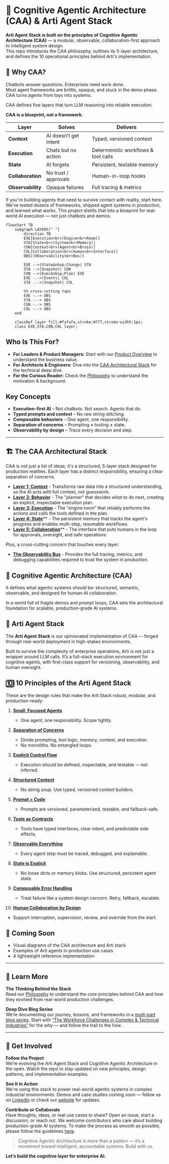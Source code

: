 # 🧠 Cognitive Agentic Architecture (CAA) & Arti Agent Stack

**Arti Agent Stack is built on the principles of Cognitive Agentic Architecture (CAA)** — a modular, observable, collaboration-first approach to intelligent system design.  
This repo introduces the CAA philosophy, outlines its 5-layer architecture, and defines the 10 operational principles behind Arti's implementation.

## 🚀 Why CAA?

Chatbots answer questions. Enterprises need work done.  
Most agent frameworks are brittle, opaque, and stuck in the demo phase.  
CAA turns agents from toys into systems.

CAA defines five layers that turn LLM reasoning into reliable execution.

**CAA is a blueprint, not a framework.**  

| Layer | Solves | Delivers |
|-------|--------|----------|
| **Context** | AI doesn’t get intent | Typed, versioned context |
| **Execution** | Chats but no action | Deterministic workflows & tool calls |
| **State** | AI forgets | Persistent, testable memory |
| **Collaboration** | No trust / approvals | Human-in-loop hooks |
| **Observability** | Opaque failures | Full tracing & metrics |

If you're building agents that need to survive contact with reality, start here. We’ve tested dozens of frameworks, shipped agent systems in production, and learned what works. This project distills that into a blueprint for real-world AI execution — not just chatbots and demos.


```mermaid
flowchart TB
    subgraph LAYERS[" "]
        direction TB
        EXE[Execution<br>(Engine<br>Room)]
        STA[State<br>(System<br>Memory)]
        CON[Context<br>(Agent<br>Brain)]
        COL[Collaboration<br>(Human<br>Interface)]
        OBS[(Observability<br>Bus)]

        EXE -->|State&nbsp;Change| STA
        STA -->|Snapshot| CON
        CON -->|Exec&nbsp;Plan| EXE
        EXE -.->|Events| COL
        STA -.->|Snapshot| COL

        %% cross-cutting taps
        EXE -.-> OBS
        STA -.-> OBS
        CON -.-> OBS
        COL -.-> OBS
    end

    classDef layer fill:#fafafa,stroke:#777,stroke-width:1px;
    class EXE,STA,CON,COL layer;
```


## Who Is This For?

*   **For Leaders & Product Managers:** Start with our [Product Overview](./product_overview.md) to understand the business value.
*   **For Architects & Engineers:** Dive into the [CAA Architectural Stack](./architecture.md) for the technical deep dive.
*   **For the Curious Reader:** Check the [Philosophy](./philosophy.md) to understand the motivation & background.


## Key Concepts

- **Execution-first AI** – Not chatbots. Not search. Agents that do.
- **Typed prompts and context** – No raw string stitching.
- **Composable behaviors** – One agent, one responsibility.
- **Separation of concerns** – Prompting ≠ tooling ≠ state.
- **Observability by design** – Trace every decision and step.

---
## 🏗️ The CAA Architectural Stack

CAA is not just a list of ideas; it's a structured, 5-layer stack designed for production realities. Each layer has a distinct responsibility, ensuring a clear separation of concerns.

*   [**Layer 1: Context**](./layers/01-context-layer.md) - Transforms raw data into a structured understanding, so the AI acts with full context, not guesswork.
*   [**Layer 2: Behavior**](./layers/02-behavior-layer.md) - The "planner" that decides *what* to do next, creating an explicit, inspectable execution plan.
*   [**Layer 3: Execution**](./layers/03-execution-layer.md) - The "engine room" that reliably performs the actions and calls the tools defined in the plan.
*   [**Layer 4: State**](./layers/04-state-layer.md)** - The persistent memory that tracks the agent's progress and enables multi-step, resumable workflows.
*   [**Layer 5: Collaboration**](./layers/05-collaboration-layer.md)** - The interface that puts humans in the loop for approvals, oversight, and safe operations.

Plus, a cross-cutting concern that touches every layer:

*   [**The Observability Bus**](./layers/06-observability-layer.md) - Provides the full tracing, metrics, and debugging capabilities required to trust the system in production.


## 🔷 Cognitive Agentic Architecture (CAA)

It defines what agentic systems *should* be: structured, semantic, observable, and designed for human-AI collaboration.

In a world full of fragile demos and prompt loops, CAA sets the architectural foundation for scalable, production-grade AI systems.


## 🧩 Arti Agent Stack

The **Arti Agent Stack** is our opinionated implementation of CAA — forged through real-world deployment in high-stakes environments.

Built to survive the complexity of enterprise operations, Arti is not just a wrapper around LLM calls. It’s a full-stack execution environment for cognitive agents, with first-class support for versioning, observability, and human oversight.



## 🔟 10 Principles of the Arti Agent Stack

These are the design rules that make the Arti Stack robust, modular, and production-ready:

1. [**Small, Focused Agents**](principles/01-small-focused-agents.md)  
   - One agent, one responsibility. Scope tightly.

2. [**Separation of Concerns**](principles/02-sparation-of-concerns.md)
   - Divide prompting, tool logic, memory, context, and execution.  
   - No monoliths. No entangled loops.

3. [**Explicit Control Flow**](principles/03-explicit-control-flow.md)
   - Execution should be defined, inspectable, and testable — not inferred.

4. [**Structured Context**](principles/04-structured-context.md)
   - No string soup. Use typed, versioned context builders.

5. [**Prompt = Code**](principles/05-prompt-management.md)
   - Prompts are versioned, parameterized, testable, and fallback-safe.

6. [**Tools as Contracts**](principles/06-tools-as-contracts.md)
   - Tools have typed interfaces, clear intent, and predictable side effects.

7. [**Observable Everything**](principles/07-observable-everything.md)
   - Every agent step must be traced, debugged, and explainable.

8. [**State is Explicit**](principles/08-state-is-explicit.md)
   - No loose dicts or memory blobs. Use structured, persistent agent state.

9. [**Composable Error Handling**](principles/09-composable-error-handling.md)
   - Treat failure like a system design concern. Retry, fallback, escalate.

10. [**Human Collaboration by Design**](principles/10-human-collaboration-by-design.md)
   - Support interruption, supervision, review, and override from the start.



## 📍 Coming Soon

- Visual diagrams of the CAA architecture and Arti stack
- Examples of Arti agents in production use cases
- A lightweight reference implementation




---

## 📖 Learn More

**The Thinking Behind the Stack**  
Read our [Philosophy](./philosophy.md) to understand the core principles behind CAA and how they evolved from real-world production challenges.

**Deep Dive Blog Series**  
We’re documenting our journey, lessons, and frameworks in a [multi-part blog series](https://www.artiquare.com/tag/ai-agent-frameworks/). Start with [“The Workforce Challenges in Complex & Technical Industries”](https://www.artiquare.com/ai-workforce-augmentation-workforce-challenges/) for the why — and follow the trail to the how.

---



## 🚀 Get Involved

**Follow the Project**  
We’re evolving the Arti Agent Stack and Cognitive Agentic Architecture in the open. Watch the repo to stay updated on new principles, design patterns, and implementation examples.

**See It in Action**  
We're using this stack to power real-world agentic systems in complex industrial environments. Demos and case studies coming soon — follow us on [LinkedIn](https://www.linkedin.com/company/artiquare) or check out [website](https://www.artiquare.com/) for updates.

**Contribute or Collaborate**  
Have thoughts, ideas, or real use cases to share? Open an issue, start a discussion, or reach out. We welcome contributors who care about building production-grade AI systems.
To make the process as smooth as possible, please follow the guidelines [here](./CONTRIBUTING.md).



> Cognitive Agentic Architecture is more than a pattern — it’s a movement toward intelligent, accountable systems. Build with us.




**Let’s build the cognitive layer for enterprise AI.**
